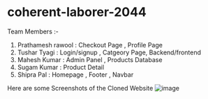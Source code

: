 # coherent-laborer-2044

Team Members :-
1. Prathamesh rawool : Checkout Page , Profile Page
2. Tushar Tyagi : Login/signup , Catgeory Page, Backend/frontend
3. Mahesh Kumar : Admin Panel , Products Database
4. Sugam Kumar : Product Detail 
5. Shipra Pal : Homepage , Footer , Navbar



Here are some Screenshots of the Cloned Website
![image](https://user-images.githubusercontent.com/50316091/201520851-e95299a0-c828-4bd2-9001-51e69ebdd9ee.png)
